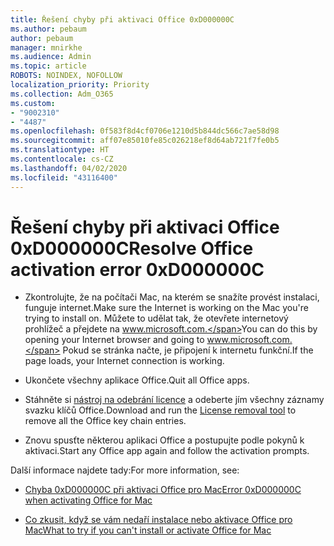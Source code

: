 ```yaml
---
title: Řešení chyby při aktivaci Office 0xD000000C
ms.author: pebaum
author: pebaum
manager: mnirkhe
ms.audience: Admin
ms.topic: article
ROBOTS: NOINDEX, NOFOLLOW
localization_priority: Priority
ms.collection: Adm_O365
ms.custom:
- "9002310"
- "4487"
ms.openlocfilehash: 0f583f8d4cf0706e1210d5b844dc566c7ae58d98
ms.sourcegitcommit: aff07e85010fe85c026218ef8d64ab721f7fe0b5
ms.translationtype: HT
ms.contentlocale: cs-CZ
ms.lasthandoff: 04/02/2020
ms.locfileid: "43116400"
---
```

# <a name="resolve-office-activation-error-0xd000000c"></a><span data-ttu-id="39514-102">Řešení chyby při aktivaci Office 0xD000000C</span><span class="sxs-lookup"><span data-stu-id="39514-102">Resolve Office activation error 0xD000000C</span></span>

- <span data-ttu-id="39514-103">Zkontrolujte, že na počítači Mac, na kterém se snažíte provést instalaci, funguje internet.</span><span class="sxs-lookup"><span data-stu-id="39514-103">Make sure the Internet is working on the Mac you're trying to install on.</span></span> <span data-ttu-id="39514-104">Můžete to udělat tak, že otevřete internetový prohlížeč a přejdete na www.microsoft.com.</span><span class="sxs-lookup"><span data-stu-id="39514-104">You can do this by opening your Internet browser and going to www.microsoft.com.</span></span> <span data-ttu-id="39514-105">Pokud se stránka načte, je připojení k internetu funkční.</span><span class="sxs-lookup"><span data-stu-id="39514-105">If the page loads, your Internet connection is working.</span></span>

- <span data-ttu-id="39514-106">Ukončete všechny aplikace Office.</span><span class="sxs-lookup"><span data-stu-id="39514-106">Quit all Office apps.</span></span>

- <span data-ttu-id="39514-107">Stáhněte si [nástroj na odebrání licence](https://go.microsoft.com/fwlink/?linkid=849815) a odeberte jím všechny záznamy svazku klíčů Office.</span><span class="sxs-lookup"><span data-stu-id="39514-107">Download and run the [License removal tool](https://go.microsoft.com/fwlink/?linkid=849815) to remove all the Office key chain entries.</span></span>

- <span data-ttu-id="39514-108">Znovu spusťte některou aplikaci Office a postupujte podle pokynů k aktivaci.</span><span class="sxs-lookup"><span data-stu-id="39514-108">Start any Office app again and follow the activation prompts.</span></span>

<span data-ttu-id="39514-109">Další informace najdete tady:</span><span class="sxs-lookup"><span data-stu-id="39514-109">For more information, see:</span></span>

- [<span data-ttu-id="39514-110">Chyba 0xD000000C při aktivaci Office pro Mac</span><span class="sxs-lookup"><span data-stu-id="39514-110">Error 0xD000000C when activating Office for Mac</span></span>](https://support.office.com/article/error-0xd000000c-when-activating-office-for-mac-da865931-4658-4829-ba2d-8133390c6d25)

- [<span data-ttu-id="39514-111">Co zkusit, když se vám nedaří instalace nebo aktivace Office pro Mac</span><span class="sxs-lookup"><span data-stu-id="39514-111">What to try if you can't install or activate Office for Mac</span></span>](https://support.office.com/article/what-to-try-if-you-can-t-install-or-activate-office-for-mac-5efba2b4-b1e6-4e5f-bf3c-6ab945d03dea)
